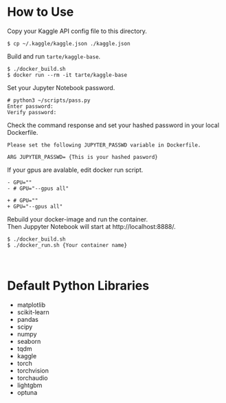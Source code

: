 How to Use
===
Copy your Kaggle API config file to this directory.
```
$ cp ~/.kaggle/kaggle.json ./kaggle.json
```

Build and run `tarte/kaggle-base`.
```
$ ./docker_build.sh
$ docker run --rm -it tarte/kaggle-base
```
Set your Jupyter Notebook password.
```
# python3 ~/scripts/pass.py
Enter password:
Verify password:
```
Check the command response and set your hashed password in your local Dockerfile.
```
Please set the following JUPYTER_PASSWD variable in Dockerfile.

ARG JUPYTER_PASSWD= {This is your hashed pasword}
```
If your gpus are avalable, edit docker run script.
```
- GPU=""
- # GPU="--gpus all"

+ # GPU=""
+ GPU="--gpus all"
```
Rebuild your docker-image and run the container. \
Then Juppyter Notebook will start at http://localhost:8888/.
```
$ ./docker_build.sh
$ ./docker_run.sh {Your container name}
```
<br>

Default Python Libraries
===
- matplotlib
- scikit-learn
- pandas
- scipy
- numpy
- seaborn
- tqdm
- kaggle
- torch
- torchvision
- torchaudio
- lightgbm
- optuna
